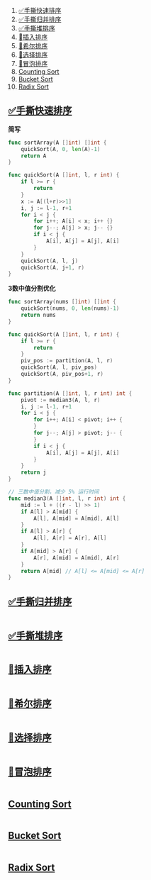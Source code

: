 
1. [✅手撕快速排序](#手撕快速排序)
2. [✅手撕归并排序](#手撕归并排序)
3. [✅手撕堆排序](#手撕堆排序)
4. [📝插入排序](#插入排序)
5. [📝希尔排序](#希尔排序)
6. [📝选择排序](#选择排序)
7. [📝冒泡排序](#冒泡排序)
8. [Counting Sort](#counting-sort)
9. [Bucket Sort](#bucket-sort)
10. [Radix Sort](#radix-sort)


## [✅手撕快速排序](https://leetcode-cn.com/problems/sort-an-tmparray/)

**简写**

``` go
func sortArray(A []int) []int {
	quickSort(A, 0, len(A)-1)
	return A
}

func quickSort(A []int, l, r int) {
	if l >= r {
		return
	}
	x := A[(l+r)>>1]
	i, j := l-1, r+1
	for i < j {
		for i++; A[i] < x; i++ {}
		for j--; A[j] > x; j-- {}
		if i < j {
			A[i], A[j] = A[j], A[i]
		}
	}
	quickSort(A, l, j)
	quickSort(A, j+1, r)
}
```

**3数中值分割优化**

``` go
func sortArray(nums []int) []int {
	quickSort(nums, 0, len(nums)-1)
	return nums
}

func quickSort(A []int, l, r int) {
	if l >= r {
		return
	}
	piv_pos := partition(A, l, r)
	quickSort(A, l, piv_pos)
	quickSort(A, piv_pos+1, r)
}

func partition(A []int, l, r int) int {
	pivot := median3(A, l, r)
	i, j := l-1, r+1
	for i < j {
		for i++; A[i] < pivot; i++ {
		}
		for j--; A[j] > pivot; j-- {
		}
		if i < j {
			A[i], A[j] = A[j], A[i]
		}
	}
	return j
}

// 三数中值分割，减少 5% 运行时间
func median3(A []int, l, r int) int {
	mid := l + ((r - l) >> 1)
	if A[l] > A[mid] {
		A[l], A[mid] = A[mid], A[l]
	}
	if A[l] > A[r] {
		A[l], A[r] = A[r], A[l]
	}
	if A[mid] > A[r] {
		A[r], A[mid] = A[mid], A[r]
	}
	return A[mid] // A[l] <= A[mid] <= A[r]
}
```



## [✅手撕归并排序](https://leetcode.cn/problems/sort-an-tmparray/)

``` go

```


## [✅手撕堆排序](https://leetcode-cn.com/problems/sort-an-tmparray/)



``` go

```

## [📝插入排序](https://leetcode-cn.com/problems/sort-an-tmparray/)


``` go

```

## [📝希尔排序](https://leetcode-cn.com/problems/sort-an-tmparray/)

``` go

```

## [📝选择排序](https://leetcode-cn.com/problems/sort-an-tmparray/)

``` go

```


## [📝冒泡排序](https://leetcode-cn.com/problems/sort-an-tmparray/)

``` go

```

## [Counting Sort](https://www.hackerearth.com/practice/algorithms/sorting/counting-sort/tutorial/)

``` go

```


## [Bucket Sort](https://www.hackerearth.com/practice/algorithms/sorting/bucket-sort/tutorial/)

``` go

```

## [Radix Sort](https://www.hackerearth.com/practice/algorithms/sorting/radix-sort/tutorial/)


``` go

```